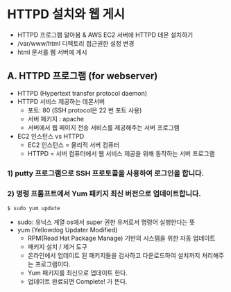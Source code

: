 # HTTPD 설치와 웹 게시 

- HTTPD 프로그램 알아봄  & AWS EC2 서버에 HTTPD 데몬 설치하기 
- /var/www/html 디렉토리 접근권한 설정 변경
- html 문서를 웹 서버에 게시  

## A. HTTPD 프로그램 (for webserver)
- HTTPD (Hypertext transfer protocol daemon)
- HTTPD 서비스 제공하는 데몬서버 
  - 포트: 80 (SSH protocol은 22 번 포트 사용) 
  - 서버 패키지 : apache
  - 서버에서 웹 페이지 전송 서비스를 제공해주는 서버 프로그램 
- EC2 인스턴스 vs HTTPD 
  - EC2 인스턴스 = 물리적 서버 컴퓨터 
  - HTTPD = 서버 컴퓨터에서 웹 서비스 제공을 위해 동작하는 서버 프로그램 
### 1) putty 프로그램으로 SSH 프로토콜을 사용하여 로그인을 합니다. 
### 2) 명령 프롬프트에서 Yum 패키지 최신 버전으로 업데이트합니다. 
```
$ sudo yum update 
```
- sudo: 유닉스 계열 os에서 super 권한 유저로서 명령어 실행한다는 뜻 
- yum (Yellowdog Updater Modified) 
  - RPM(Read Hat Package Manage) 기반의 시스템을 위한 자동 업데이트 
  - 패키지 설치 / 제거 도구 
  - 온라인에서 업데이트 된 패키지들을 검사하고 다운로드하여 설치까지 처리해주는 프로그램이다. 
  - Yum 패키지를 최신으로 업데이트 한다. 
  - 업데이트 완료되면 Complete! 가 뜬다.


